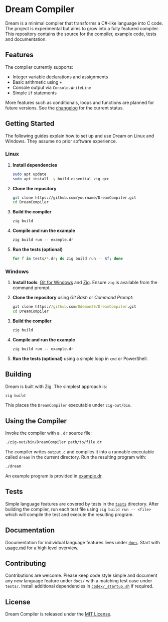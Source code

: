 # Dream Compiler

Dream is a minimal compiler that transforms a C#-like language into C code. The project is experimental but aims to grow into a fully featured compiler. This repository contains the source for the compiler, example code, tests and documentation.

## Features

The compiler currently supports:

- Integer variable declarations and assignments
- Basic arithmetic using `+`
- Console output via `Console.WriteLine`
- Simple `if` statements

More features such as conditionals, loops and functions are planned for future versions. See the [changelog](docs/changelog.md) for the current status.

## Getting Started

The following guides explain how to set up and use Dream on Linux and Windows. They assume no prior software experience.

### Linux

1. **Install dependencies**

   ```bash
   sudo apt update
   sudo apt install -y build-essential zig gcc
   ```

2. **Clone the repository**

   ```bash
   git clone https://github.com/yourname/DreamCompiler.git
   cd DreamCompiler
   ```

3. **Build the compiler**

   ```bash
   zig build
   ```

4. **Compile and run the example**

   ```bash
   zig build run -- example.dr
   ```

5. **Run the tests (optional)**

   ```bash
   for f in tests/*.dr; do zig build run -- $f; done
   ```

### Windows

1. **Install tools**: [Git for Windows](https://git-scm.com/) and [Zig](https://ziglang.org/download/). Ensure `zig` is available from the command prompt.

2. **Clone the repository** using *Git Bash* or *Command Prompt*:

   ```cmd
   git clone https://github.com/Ddemon26/DreamCompiler.git
   cd DreamCompiler
   ```

3. **Build the compiler**

   ```cmd
   zig build
   ```

4. **Compile and run the example**

   ```cmd
   zig build run -- example.dr
   ```

5. **Run the tests (optional)** using a simple loop in `cmd` or PowerShell.

## Building

Dream is built with Zig. The simplest approach is:

```bash
zig build
```

This places the `DreamCompiler` executable under `zig-out/bin`.

## Using the Compiler

Invoke the compiler with a `.dr` source file:

```bash
./zig-out/bin/DreamCompiler path/to/file.dr
```

The compiler writes `output.c` and compiles it into a runnable executable called `dream` in the current directory. Run the resulting program with:

```bash
./dream
```

An example program is provided in [example.dr](example.dr).

## Tests

Simple language features are covered by tests in the [`tests`](tests) directory. After building the compiler, run each test file using `zig build run -- <file>` which will compile the test and execute the resulting program.

## Documentation

Documentation for individual language features lives under [`docs`](docs). Start with [usage.md](docs/usage.md) for a high level overview.

## Contributing

Contributions are welcome. Please keep code style simple and document any new language feature under `docs/` with a matching test case under `tests/`. Install additional dependencies in [`codex/_startup.sh`](codex/_startup.sh) if required.

## License

Dream Compiler is released under the [MIT License](LICENSE).
